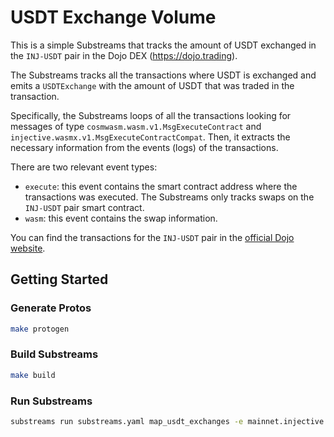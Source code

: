 # USDT Exchange Volume

This is a simple Substreams that tracks the amount of USDT exchanged in the `INJ-USDT` pair in the Dojo DEX (https://dojo.trading).

The Substreams tracks all the transactions where USDT is exchanged and emits a `USDTExchange` with the amount of USDT that was traded in the transaction.

Specifically, the Substreams loops of all the transactions looking for messages of type `cosmwasm.wasm.v1.MsgExecuteContract` and `injective.wasmx.v1.MsgExecuteContractCompat`. Then, it extracts the necessary information from the events (logs) of the transactions.

There are two relevant event types:
- `execute`: this event contains the smart contract address where the transactions was executed. The Substreams only tracks swaps on the `INJ-USDT` pair smart contract.
- `wasm`: this event contains the swap information.

You can find the transactions for the `INJ-USDT` pair in the [official Dojo website](https://dojo.trading/pairs/inj1h0mpv48ctcsmydymh2hnkal7hla5gl4gftemqv).

## Getting Started

### Generate Protos
```bash
make protogen
```

### Build Substreams
```bash
make build
```

### Run Substreams
```bash
substreams run substreams.yaml map_usdt_exchanges -e mainnet.injective.streamingfast.io:443 --start-block=55507159--stop-block=+200
```